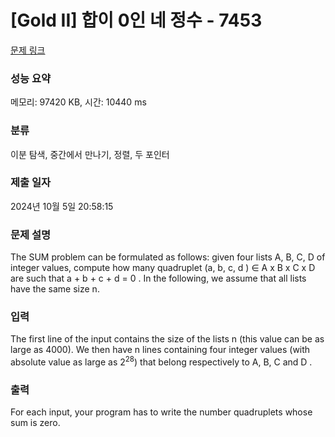 # [Gold II] 합이 0인 네 정수 - 7453 

[문제 링크](https://www.acmicpc.net/problem/7453) 

### 성능 요약

메모리: 97420 KB, 시간: 10440 ms

### 분류

이분 탐색, 중간에서 만나기, 정렬, 두 포인터

### 제출 일자

2024년 10월 5일 20:58:15

### 문제 설명

<p>The SUM problem can be formulated as follows: given four lists A, B, C, D of integer values, compute how many quadruplet (a, b, c, d ) ∈ A x B x C x D are such that a + b + c + d = 0 . In the following, we assume that all lists have the same size n.</p>

### 입력 

 <p>The first line of the input contains the size of the lists n (this value can be as large as 4000). We then have n lines containing four integer values (with absolute value as large as 2<sup>28</sup>) that belong respectively to A, B, C and D .</p>

### 출력 

 <p>For each input, your program has to write the number quadruplets whose sum is zero.</p>

<p> </p>

